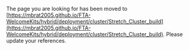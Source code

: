 The page you are looking for has been moved to [https://mbrat2005.github.io/FTA-WelcomeKits/hybrid/deployment/cluster/Stretch_Cluster_build](https://mbrat2005.github.io/FTA-WelcomeKits/hybrid/deployment/cluster/Stretch_Cluster_build). Please update your references.
